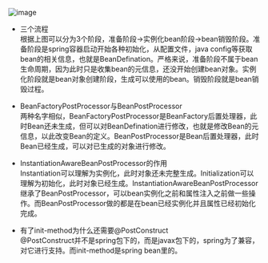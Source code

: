 ![image]()  

- 三个流程   
根据上图可以分为3个阶段，准备阶段->实例化bean阶段->bean销毁阶段。准备阶段是spring容器启动开始各种初始化，从配置文件，java config等获取bean的相关信息，也就是BeanDefination。严格来说，准备阶段不属于bean生命周期，因为此时只是收集bean的元信息，还没开始创建bean对象。实例化阶段就是bean对象创建阶段，生成可以使用的bean。销毁阶段就是bean销毁过程。

- BeanFactoryPostProcessor与BeanPostProcessor   
两种名字相似，BeanFactoryPostProcessor是BeanFactory后置处理器，此时Bean还未生成，但可以对BeanDefination进行修改，也就是修改Bean的元信息，以此改变Bean的定义。BeanPostProcessor是Bean后置处理器，此时Bean已经生成，可以对已生成的对象进行修改。  

- InstantiationAwareBeanPostProcessor的作用     
Instantiation可以理解为实例化，此时对象还未完整生成。Initialization可以理解为初始化，此时对象已经生成。InstantiationAwareBeanPostProcessor继承了BeanPostProcessor，可以bean实例化之前和属性注入之前做一些操作。而BeanPostProcessor做的都是在bean已经实例化并且属性已经初始化完成。

- 有了init-method为什么还需要@PostConstruct  
@PostConstruct并不是spring包下的，而是javax包下的，spring为了兼容，对它进行支持。而init-method是spring bean里的。